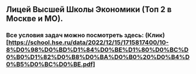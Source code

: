 ## Лицей Высшей Школы Экономики (Топ 2 в Москве и МО).

### Все условия задач можно посмотреть здесь: (Клик)[https://school.hse.ru/data/2022/12/15/1715817400/10-8%D0%98%D0%BD%D1%84%D0%BE%D1%80%D0%BC%D0%B0%D1%82%D0%B8%D0%BA%D0%B0%20%D0%B4%D0%B5%D0%BC%D0%BE.pdf]
